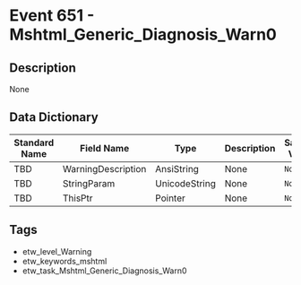 # Event 651 - Mshtml_Generic_Diagnosis_Warn0

## Description
None

## Data Dictionary
|Standard Name|Field Name|Type|Description|Sample Value|
|---|---|---|---|---|
|TBD|WarningDescription|AnsiString|None|`None`|
|TBD|StringParam|UnicodeString|None|`None`|
|TBD|ThisPtr|Pointer|None|`None`|

## Tags
* etw_level_Warning
* etw_keywords_mshtml
* etw_task_Mshtml_Generic_Diagnosis_Warn0